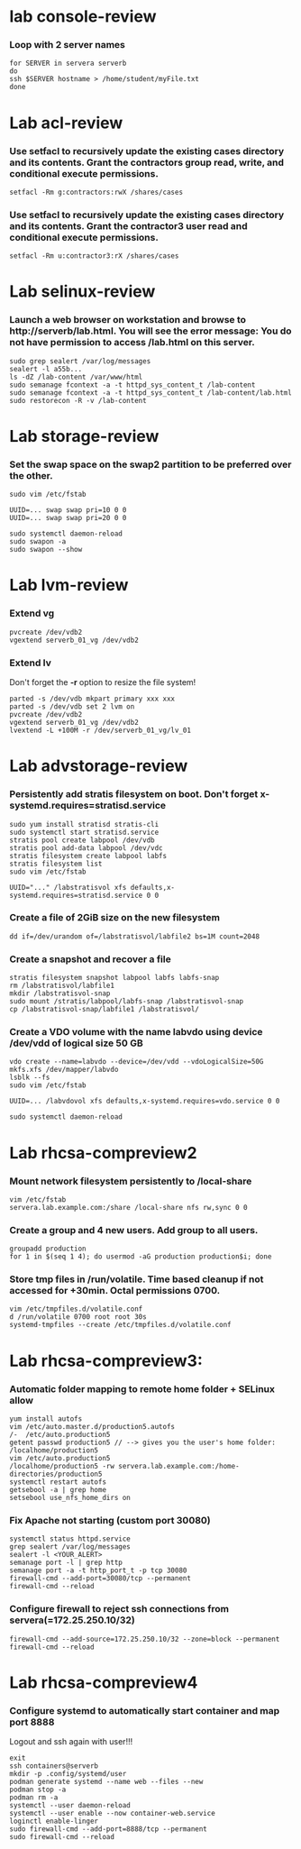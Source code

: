# lab console-review

### Loop with 2 server names

```
for SERVER in servera serverb
do
ssh $SERVER hostname > /home/student/myFile.txt
done
```

# Lab acl-review

### Use setfacl to recursively update the existing cases directory and its contents. Grant the contractors group read, write, and conditional execute permissions.

```
setfacl -Rm g:contractors:rwX /shares/cases
```

### Use setfacl to recursively update the existing cases directory and its contents. Grant the contractor3 user read and conditional execute permissions.

```
setfacl -Rm u:contractor3:rX /shares/cases
```

# Lab selinux-review

### Launch a web browser on workstation and browse to http://serverb/lab.html. You will see the error message: You do not have permission to access /lab.html on this server.

```
sudo grep sealert /var/log/messages
sealert -l a55b...
ls -dZ /lab-content /var/www/html
sudo semanage fcontext -a -t httpd_sys_content_t /lab-content
sudo semanage fcontext -a -t httpd_sys_content_t /lab-content/lab.html
sudo restorecon -R -v /lab-content
```

# Lab storage-review

### Set the swap space on the swap2 partition to be preferred over the other.

```
sudo vim /etc/fstab

UUID=... swap swap pri=10 0 0
UUID=... swap swap pri=20 0 0

sudo systemctl daemon-reload
sudo swapon -a
sudo swapon --show
```

# Lab lvm-review

### Extend vg

```
pvcreate /dev/vdb2
vgextend serverb_01_vg /dev/vdb2
```

### Extend lv

Don't forget the **-r** option to resize the file system!

```
parted -s /dev/vdb mkpart primary xxx xxx
parted -s /dev/vdb set 2 lvm on
pvcreate /dev/vdb2
vgextend serverb_01_vg /dev/vdb2
lvextend -L +100M -r /dev/serverb_01_vg/lv_01
```

# Lab advstorage-review

### Persistently add stratis filesystem on boot. Don't forget x-systemd.requires=stratisd.service

```
sudo yum install stratisd stratis-cli
sudo systemctl start stratisd.service
stratis pool create labpool /dev/vdb
stratis pool add-data labpool /dev/vdc
stratis filesystem create labpool labfs
stratis filesystem list
sudo vim /etc/fstab

UUID="..." /labstratisvol xfs defaults,x-systemd.requires=stratisd.service 0 0
```

### Create a file of 2GiB size on the new filesystem

```
dd if=/dev/urandom of=/labstratisvol/labfile2 bs=1M count=2048
```

### Create a snapshot and recover a file

```
stratis filesystem snapshot labpool labfs labfs-snap
rm /labstratisvol/labfile1
mkdir /labstratisvol-snap
sudo mount /stratis/labpool/labfs-snap /labstratisvol-snap
cp /labstratisvol-snap/labfile1 /labstratisvol/
```

### Create a VDO volume with the name labvdo using device /dev/vdd of logical size 50 GB

```
vdo create --name=labvdo --device=/dev/vdd --vdoLogicalSize=50G
mkfs.xfs /dev/mapper/labvdo
lsblk --fs
sudo vim /etc/fstab

UUID=... /labvdovol xfs defaults,x-systemd.requires=vdo.service 0 0

sudo systemctl daemon-reload
```

# Lab rhcsa-compreview2

### Mount network filesystem persistently to /local-share

```
vim /etc/fstab
servera.lab.example.com:/share /local-share nfs rw,sync 0 0
```

### Create a group and 4 new users. Add group to all users.

```
groupadd production
for 1 in $(seq 1 4); do usermod -aG production production$i; done
```

### Store tmp files in /run/volatile. Time based cleanup if not accessed for +30min. Octal permissions 0700.

```
vim /etc/tmpfiles.d/volatile.conf
d /run/volatile 0700 root root 30s
systemd-tmpfiles --create /etc/tmpfiles.d/volatile.conf
```

# Lab rhcsa-compreview3:

### Automatic folder mapping to remote home folder + SELinux allow

```
yum install autofs
vim /etc/auto.master.d/production5.autofs
/-  /etc/auto.production5
getent passwd production5 // --> gives you the user's home folder: /localhome/production5
vim /etc/auto.production5
/localhome/production5 -rw servera.lab.example.com:/home-directories/production5
systemctl restart autofs
getsebool -a | grep home
setsebool use_nfs_home_dirs on
```

### Fix Apache not starting (custom port 30080)

```
systemctl status httpd.service
grep sealert /var/log/messages
sealert -l <YOUR_ALERT>
semanage port -l | grep http
semanage port -a -t http_port_t -p tcp 30080
firewall-cmd --add-port=30080/tcp --permanent
firewall-cmd --reload
```

### Configure firewall to reject ssh connections from servera(=172.25.250.10/32)

```
firewall-cmd --add-source=172.25.250.10/32 --zone=block --permanent
firewall-cmd --reload
```

# Lab rhcsa-compreview4

### Configure systemd to automatically start container and map port 8888

Logout and ssh again with user!!!

```
exit
ssh containers@serverb
mkdir -p .config/systemd/user
podman generate systemd --name web --files --new
podman stop -a
podman rm -a
systemctl --user daemon-reload
systemctl --user enable --now container-web.service
loginctl enable-linger
sudo firewall-cmd --add-port=8888/tcp --permanent
sudo firewall-cmd --reload
```
